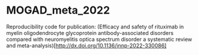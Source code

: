 # MOGAD_meta_2022
 
Reproducibility code for publication: (Efficacy and safety of rituximab in myelin oligodendrocyte glycoprotein antibody-associated disorders compared with neuromyelitis optica spectrum disorder a systematic review and meta-analysis)[http://dx.doi.org/10.1136/jnnp-2022-330086]
